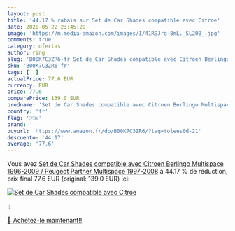 ```yaml
---
layout: post
title: '44.17 % rabais sur Set de Car Shades compatible avec Citroe'
date: 2020-05-22 23:45:29
image: 'https://m.media-amazon.com/images/I/41R9Jrq-8mL._SL200_.jpg'
comments: true
category: ofertas
author: ring
slug: 'B00K7C3ZR6-fr Set de Car Shades compatible avec Citroen Berlingo...'
sku: 'B00K7C3ZR6-fr'
tags: [  ]
actualPrice: 77.6 EUR
currency: EUR
price: 77.6
comparePrice: 139.0 EUR
prodname: 'Set de Car Shades compatible avec Citroen Berlingo Multispace 1996-2009 / Peugeot Partner Multispace 1997-2008'
country: 'fr'
flag: '🇫🇷'
brand: ''
buyurl: 'https://www.amazon.fr/dp/B00K7C3ZR6/?tag=tolees0d-21'
descuento: '44.17'
average: '77.6'
---
```


Vous avez [Set de Car Shades compatible avec Citroen Berlingo Multispace 1996-2009 / Peugeot Partner Multispace 1997-2008](https://www.amazon.fr/dp/B00K7C3ZR6/?tag=tolees0d-21)  à  44.17 % de réduction, prix final  77.6 EUR (original: 139.0 EUR) ici:

[![Set de Car Shades compatible avec Citroe](https://m.media-amazon.com/images/I/41R9Jrq-8mL._SL200_.jpg)](https://www.amazon.fr/dp/B00K7C3ZR6/?tag=tolees0d-21)

ℹ️:


[🛒 Achetez-le maintenant!!](https://www.amazon.fr/dp/B00K7C3ZR6/?tag=tolees0d-21)
